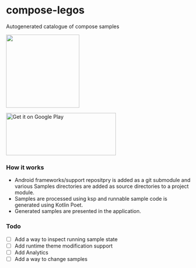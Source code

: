 # compose-legos
Autogenerated catalogue of compose samples
<p>
  <img src="https://github.com/saied89/compose-legos/blob/main/app/src/main/ic_launcher-playstore.png" width="200" height="200"/>
</p>
<a href='https://play.google.com/store/apps/details?id=home.saied.composesamples'>
    <img alt='Get it on Google Play' 
         src='https://play.google.com/intl/en_us/badges/images/generic/en_badge_web_generic.png'
         height="116" width="300"/>
</a>

### How it works
- Android frameworks/support repositpry is added as a git submodule and various Samples directories are added as source directories to a project module.
- Samples are processed using ksp and runnable sample code is generated using Kotlin Poet.
- Generated samples are presented in the application.

### Todo
- [ ] Add a way to inspect running sample state
- [ ] Add runtime theme modification support
- [ ] Add Analytics
- [ ] Add a way to change samples
